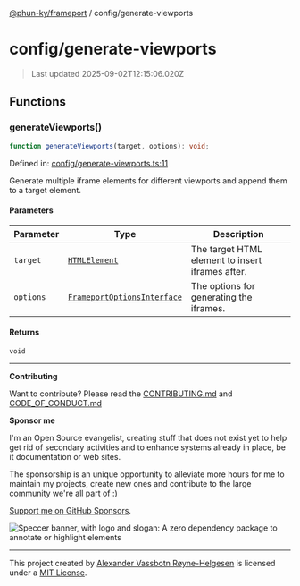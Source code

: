 [@phun-ky/frameport](../README.md) / config/generate-viewports

# config/generate-viewports

> Last updated 2025-09-02T12:15:06.020Z

## Functions

### generateViewports()

```ts
function generateViewports(target, options): void;
```

Defined in: [config/generate-viewports.ts:11](https://github.com/phun-ky/frameport/blob/main/src/config/generate-viewports.ts#L11)

Generate multiple iframe elements for different viewports and append them to a target element.

#### Parameters

| Parameter | Type                                                                    | Description                                      |
| --------- | ----------------------------------------------------------------------- | ------------------------------------------------ |
| `target`  | [`HTMLElement`](https://developer.mozilla.org/docs/Web/API/HTMLElement) | The target HTML element to insert iframes after. |
| `options` | [`FrameportOptionsInterface`](../types.md#frameportoptionsinterface)    | The options for generating the iframes.          |

#### Returns

`void`

---

**Contributing**

Want to contribute? Please read the [CONTRIBUTING.md](https://github.com/phun-ky/frameport/blob/main/CONTRIBUTING.md) and [CODE_OF_CONDUCT.md](https://github.com/phun-ky/frameport/blob/main/CODE_OF_CONDUCT.md)

**Sponsor me**

I'm an Open Source evangelist, creating stuff that does not exist yet to help get rid of secondary activities and to enhance systems already in place, be it documentation or web sites.

The sponsorship is an unique opportunity to alleviate more hours for me to maintain my projects, create new ones and contribute to the large community we're all part of :)

[Support me on GitHub Sponsors](https://github.com/sponsors/phun-ky).

![Speccer banner, with logo and slogan: A zero dependency package to annotate or highlight elements](https://github.com/phun-ky/frameport/blob/main/public/frameport-banner.png?raw=true)

---

This project created by [Alexander Vassbotn Røyne-Helgesen](http://phun-ky.net) is licensed under a [MIT License](https://choosealicense.com/licenses/mit/).
